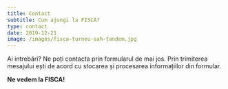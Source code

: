 ```yaml
---
title: Contact
subtitle: Cum ajungi la FISCA?
type: contact
date: 2019-12-21
image: /images/fisca-turneu-sah-tandem.jpg
---
```


Ai intrebări? Ne poți contacta prin formularul de mai jos.
Prin trimiterea mesajului ești de acord cu stocarea și procesarea informațiilor din formular.

**Ne vedem la FISCA!**
